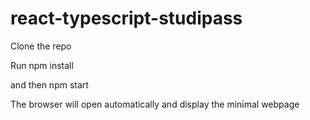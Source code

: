 # react-typescript-studipass

Clone the repo

Run npm install

and then npm start

The browser will open automatically and display the minimal webpage
